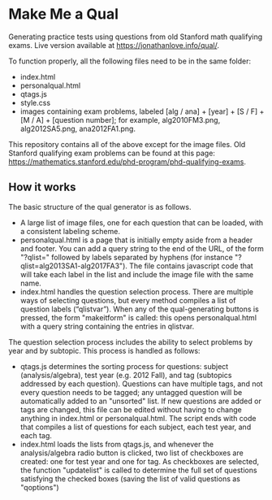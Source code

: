 # Make Me a Qual

Generating practice tests using questions from old Stanford math qualifying exams. Live version available at https://jonathanlove.info/qual/.

To function properly, all the following files need to be in the same folder:
- index.html
- personalqual.html
- qtags.js
- style.css
- images containing exam problems, labeled [alg / ana] + [year] + [S / F] + [M / A] + [question number]; for example, alg2010FM3.png, alg2012SA5.png, ana2012FA1.png.

This repository contains all of the above except for the image files. Old Stanford qualifying exam problems can be found at this page: https://mathematics.stanford.edu/phd-program/phd-qualifying-exams. 

## How it works

The basic structure of the qual generator is as follows.

- A large list of image files, one for each question that can be loaded, with a consistent labeling scheme.
- personalqual.html is a page that is initially empty aside from a header and footer. You can add a query string to the end of the URL, of the form "?qlist=" followed by labels separated by hyphens (for instance "?qlist=alg2013SA1-alg2017FA3"). The file contains javascript code that will take each label in the list and include the image file with the same name.
- index.html handles the question selection process. There are multiple ways of selecting questions, but every method compiles a list of question labels (“qlistvar”). When any of the qual-generating buttons is pressed, the form "makeitform" is called: this opens personalqual.html with a query string containing the entries in qlistvar.

The question selection process includes the ability to select problems by year and by subtopic. This process is handled as follows:
- qtags.js determines the sorting process for questions: subject (analysis/algebra), test year (e.g. 2012 Fall), and tag (subtopics addressed by each question). Questions can have multiple tags, and not every question needs to be tagged; any untagged question will be automatically added to an "unsorted" list. If new questions are added or tags are changed, this file can be edited without having to change anything in index.html or personalqual.html. The script ends with code that compiles a list of questions for each subject, each test year, and each tag.
- index.html loads the lists from qtags.js, and whenever the analysis/algebra radio button is clicked, two list of checkboxes are created: one for test year and one for tag. As checkboxes are selected, the function "updatelist" is called to determine the full set of questions satisfying the checked boxes (saving the list of valid questions as "qoptions")
